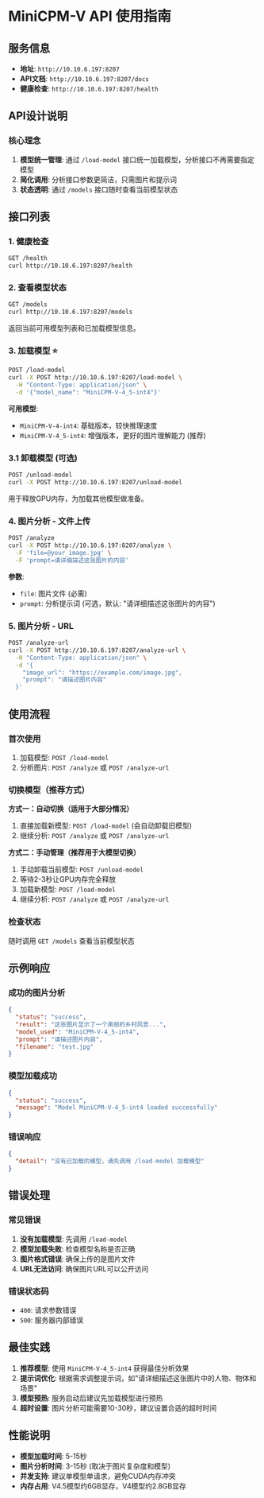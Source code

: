 # MiniCPM-V API 使用指南

## 服务信息
- **地址**: `http://10.10.6.197:8207`
- **API文档**: `http://10.10.6.197:8207/docs`
- **健康检查**: `http://10.10.6.197:8207/health`

## API设计说明

### 核心理念
1. **模型统一管理**: 通过 `/load-model` 接口统一加载模型，分析接口不再需要指定模型
2. **简化调用**: 分析接口参数更简洁，只需图片和提示词
3. **状态透明**: 通过 `/models` 接口随时查看当前模型状态

## 接口列表

### 1. 健康检查
```bash
GET /health
curl http://10.10.6.197:8207/health
```

### 2. 查看模型状态
```bash
GET /models
curl http://10.10.6.197:8207/models
```
返回当前可用模型列表和已加载模型信息。

### 3. 加载模型 ⭐
```bash
POST /load-model
curl -X POST http://10.10.6.197:8207/load-model \
  -H "Content-Type: application/json" \
  -d '{"model_name": "MiniCPM-V-4_5-int4"}'
```

**可用模型**:
- `MiniCPM-V-4-int4`: 基础版本，较快推理速度
- `MiniCPM-V-4_5-int4`: 增强版本，更好的图片理解能力 (推荐)

### 3.1 卸载模型 (可选)
```bash
POST /unload-model
curl -X POST http://10.10.6.197:8207/unload-model
```
用于释放GPU内存，为加载其他模型做准备。

### 4. 图片分析 - 文件上传
```bash
POST /analyze
curl -X POST http://10.10.6.197:8207/analyze \
  -F 'file=@your_image.jpg' \
  -F 'prompt=请详细描述这张图片的内容'
```

**参数**:
- `file`: 图片文件 (必需)
- `prompt`: 分析提示词 (可选，默认: "请详细描述这张图片的内容")

### 5. 图片分析 - URL
```bash
POST /analyze-url
curl -X POST http://10.10.6.197:8207/analyze-url \
  -H "Content-Type: application/json" \
  -d '{
    "image_url": "https://example.com/image.jpg",
    "prompt": "请描述图片内容"
  }'
```

## 使用流程

### 首次使用
1. 加载模型: `POST /load-model`
2. 分析图片: `POST /analyze` 或 `POST /analyze-url`

### 切换模型（推荐方式）
**方式一：自动切换（适用于大部分情况）**
1. 直接加载新模型: `POST /load-model` (会自动卸载旧模型)
2. 继续分析: `POST /analyze` 或 `POST /analyze-url`

**方式二：手动管理（推荐用于大模型切换）**
1. 手动卸载当前模型: `POST /unload-model`
2. 等待2-3秒让GPU内存完全释放
3. 加载新模型: `POST /load-model`
4. 继续分析: `POST /analyze` 或 `POST /analyze-url`

### 检查状态
随时调用 `GET /models` 查看当前模型状态

## 示例响应

### 成功的图片分析
```json
{
  "status": "success",
  "result": "这张图片显示了一个美丽的乡村风景...",
  "model_used": "MiniCPM-V-4_5-int4",
  "prompt": "请描述图片内容",
  "filename": "test.jpg"
}
```

### 模型加载成功
```json
{
  "status": "success",
  "message": "Model MiniCPM-V-4_5-int4 loaded successfully"
}
```

### 错误响应
```json
{
  "detail": "没有已加载的模型，请先调用 /load-model 加载模型"
}
```

## 错误处理

### 常见错误
1. **没有加载模型**: 先调用 `/load-model`
2. **模型加载失败**: 检查模型名称是否正确
3. **图片格式错误**: 确保上传的是图片文件
4. **URL无法访问**: 确保图片URL可以公开访问

### 错误状态码
- `400`: 请求参数错误
- `500`: 服务器内部错误

## 最佳实践

1. **推荐模型**: 使用 `MiniCPM-V-4_5-int4` 获得最佳分析效果
2. **提示词优化**: 根据需求调整提示词，如"请详细描述这张图片中的人物、物体和场景"
3. **模型预热**: 服务启动后建议先加载模型进行预热
4. **超时设置**: 图片分析可能需要10-30秒，建议设置合适的超时时间

## 性能说明

- **模型加载时间**: 5-15秒
- **图片分析时间**: 3-15秒 (取决于图片复杂度和模型)
- **并发支持**: 建议单模型单请求，避免CUDA内存冲突
- **内存占用**: V4.5模型约6GB显存，V4模型约2.8GB显存